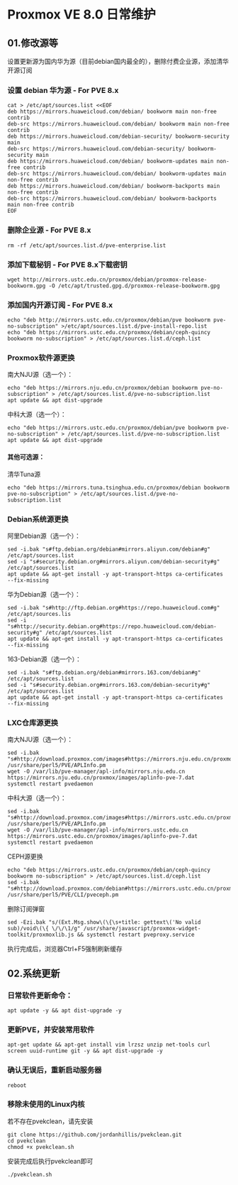 
# Proxmox VE 8.0 日常维护
## 01.修改源等
设置更新源为国内华为源（目前debian国内最全的），删除付费企业源，添加清华开源订阅
### 设置 debian 华为源 - For PVE 8.x
```
cat > /etc/apt/sources.list <<EOF
deb https://mirrors.huaweicloud.com/debian/ bookworm main non-free contrib
deb-src https://mirrors.huaweicloud.com/debian/ bookworm main non-free contrib
deb https://mirrors.huaweicloud.com/debian-security/ bookworm-security main
deb-src https://mirrors.huaweicloud.com/debian-security/ bookworm-security main
deb https://mirrors.huaweicloud.com/debian/ bookworm-updates main non-free contrib
deb-src https://mirrors.huaweicloud.com/debian/ bookworm-updates main non-free contrib
deb https://mirrors.huaweicloud.com/debian/ bookworm-backports main non-free contrib
deb-src https://mirrors.huaweicloud.com/debian/ bookworm-backports main non-free contrib
EOF
```
### 删除企业源 - For PVE 8.x
```
rm -rf /etc/apt/sources.list.d/pve-enterprise.list
```
### 添加下载秘钥 - For PVE 8.x下载密钥
```
wget http://mirrors.ustc.edu.cn/proxmox/debian/proxmox-release-bookworm.gpg -O /etc/apt/trusted.gpg.d/proxmox-release-bookworm.gpg
```
### 添加国内开源订阅 - For PVE 8.x
```
echo "deb http://mirrors.ustc.edu.cn/proxmox/debian/pve bookworm pve-no-subscription" >/etc/apt/sources.list.d/pve-install-repo.list
echo "deb https://mirrors.ustc.edu.cn/proxmox/debian/ceph-quincy bookworm no-subscription" > /etc/apt/sources.list.d/ceph.list
```
### Proxmox软件源更换
南大NJU源（选一个）：
```
echo "deb https://mirrors.nju.edu.cn/proxmox/debian bookworm pve-no-subscription" > /etc/apt/sources.list.d/pve-no-subscription.list
apt update && apt dist-upgrade
```

中科大源（选一个）：
```
echo "deb https://mirrors.ustc.edu.cn/proxmox/debian/pve bookworm pve-no-subscription" > /etc/apt/sources.list.d/pve-no-subscription.list
apt update && apt dist-upgrade
```
#### 其他可选源：
清华Tuna源
```
echo "deb https://mirrors.tuna.tsinghua.edu.cn/proxmox/debian bookworm pve-no-subscription" > /etc/apt/sources.list.d/pve-no-subscription.list
```

### Debian系统源更换
阿里Debian源（选一个）：
```
sed -i.bak "s#ftp.debian.org/debian#mirrors.aliyun.com/debian#g" /etc/apt/sources.list
sed -i "s#security.debian.org#mirrors.aliyun.com/debian-security#g" /etc/apt/sources.list
apt update && apt-get install -y apt-transport-https ca-certificates  --fix-missing
```
华为Debian源（选一个）：
```
sed -i.bak "s#http://ftp.debian.org#https://repo.huaweicloud.com#g" /etc/apt/sources.lis
sed -i "s#http://security.debian.org#https://repo.huaweicloud.com/debian-security#g" /etc/apt/sources.list
apt update && apt-get install -y apt-transport-https ca-certificates  --fix-missing
```
163-Debian源（选一个）：
```
sed -i.bak "s#ftp.debian.org/debian#mirrors.163.com/debian#g" /etc/apt/sources.list
sed -i "s#security.debian.org#mirrors.163.com/debian-security#g" /etc/apt/sources.list
apt update && apt-get install -y apt-transport-https ca-certificates  --fix-missing
```
### LXC仓库源更换
南大NJU源（选一个）：
```
sed -i.bak "s#http://download.proxmox.com/images#https://mirrors.nju.edu.cn/proxmox/images#g" /usr/share/perl5/PVE/APLInfo.pm  
wget -O /var/lib/pve-manager/apl-info/mirrors.nju.edu.cn https://mirrors.nju.edu.cn/proxmox/images/aplinfo-pve-7.dat
systemctl restart pvedaemon
```
中科大源（选一个）：
```
sed -i.bak "s#http://download.proxmox.com/images#https://mirrors.ustc.edu.cn/proxmox/images#g" /usr/share/perl5/PVE/APLInfo.pm  
wget -O /var/lib/pve-manager/apl-info/mirrors.ustc.edu.cn https://mirrors.ustc.edu.cn/proxmox/images/aplinfo-pve-7.dat
systemctl restart pvedaemon
```
CEPH源更换
```
echo "deb https://mirrors.ustc.edu.cn/proxmox/debian/ceph-quincy bookworm no-subscription" > /etc/apt/sources.list.d/ceph.list
sed -i.bak "s#http://download.proxmox.com/debian#https://mirrors.ustc.edu.cn/proxmox/debian#g" /usr/share/perl5/PVE/CLI/pveceph.pm
```
删除订阅弹窗
```
sed -Ezi.bak "s/(Ext.Msg.show\(\{\s+title: gettext\('No valid sub)/void\(\{ \/\/\1/g" /usr/share/javascript/proxmox-widget-toolkit/proxmoxlib.js && systemctl restart pveproxy.service
```
执行完成后，浏览器Ctrl+F5强制刷新缓存

## 02.系统更新

### 日常软件更新命令：
```
apt update -y && apt dist-upgrade -y
```
### 更新PVE，并安装常用软件
```
apt-get update && apt-get install vim lrzsz unzip net-tools curl screen uuid-runtime git -y && apt dist-upgrade -y
```
### 确认无误后，重新启动服务器
```
reboot
```
### 移除未使用的Linux内核
若不存在pvekclean，请先安装
```
git clone https://github.com/jordanhillis/pvekclean.git
cd pvekclean
chmod +x pvekclean.sh
```
安装完成后执行pvekclean即可
```
./pvekclean.sh
```

